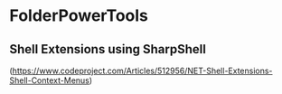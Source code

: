 # FolderPowerTools

## Shell Extensions using SharpShell
(https://www.codeproject.com/Articles/512956/NET-Shell-Extensions-Shell-Context-Menus)
